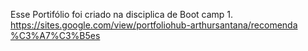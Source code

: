 Esse Portifólio foi criado na disciplica de Boot camp 1.
[https://sites.google.com/view/portfoliohub-arthursantana/recomenda
%C3%A7%C3%B5es](https://sites.google.com/view/portfoliohub-arthursantana/recomenda%C3%A7%C3%B5es)

